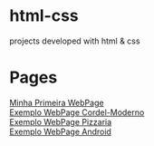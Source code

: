 # html-css
 projects developed with html & css

# Pages
 <a href="https://cyphrak.github.io/html-css/first-webpage/index.html">Minha Primeira WebPage</a> <br>
 <a href="https://cyphrak.github.io/html-css/cordel-moderno/index.html">Exemplo WebPage Cordel-Moderno</a> <br>
 <a href="https://cyphrak.github.io/html-css/pizzaria/index.html">Exemplo WebPage Pizzaria</a> <br>
 <a href="https://cyphrak.github.io/html-css/android/index.html">Exemplo WebPage Android</a> <br>

